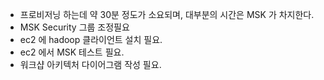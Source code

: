 * 프로비저닝 하는데 약 30분 정도가 소요되며, 대부분의 시간은 MSK 가 차지한다.
* MSK Security 그룹 조정필요
* ec2 에 hadoop 클라이언트 설치 필요.
* ec2 에서 MSK 테스트 필요.
* 워크샵 아키텍처 다이어그램 작성 필요.
